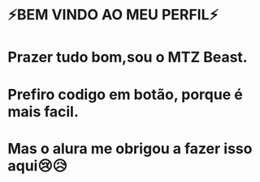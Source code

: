 #      ⚡️BEM VINDO AO MEU PERFIL⚡️

# Prazer tudo bom,sou o MTZ Beast.
# Prefiro codigo em botão, porque é mais facil.
# Mas o alura me obrigou a fazer isso aqui😢😥

